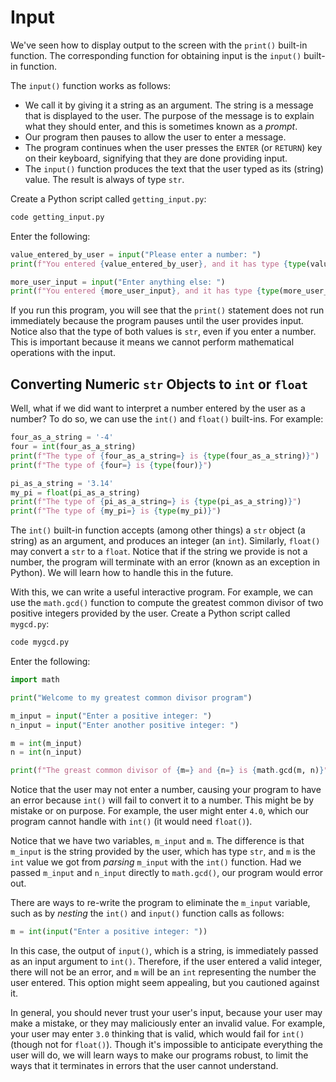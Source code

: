 # Input

We've seen how to display output to the screen with the `print()`
built-in function. The corresponding function for obtaining input
is the `input()` built-in function.

The `input()` function works as follows:

- We call it by giving it a string as an argument. The string
is a message that is displayed to the user. The purpose of the
message is to explain what they should enter, and this is sometimes
known as a *prompt*.
- Our program then pauses to allow the user to enter a message.
- The program continues when the user presses the
`ENTER` (or `RETURN`) key on their keyboard, signifying that they
are done providing input.
- The `input()` function produces the text that the user typed
as its (string) value. The result is always of type `str`.

Create a Python script called `getting_input.py`:

```bash
code getting_input.py
```

Enter the following:

```python
value_entered_by_user = input("Please enter a number: ")
print(f"You entered {value_entered_by_user}, and it has type {type(value_entered_by_user)}")

more_user_input = input("Enter anything else: ")
print(f"You entered {more_user_input}, and it has type {type(more_user_input)}")
```

If you run this program, you will see that the `print()` statement does not
run immediately because the program pauses until the user provides input.
Notice also that the type of both values is `str`, even if you enter a number.
This is important because it means we cannot perform mathematical operations
with the input.

## Converting Numeric `str` Objects to `int` or `float`

Well, what if we did want to interpret a number entered by the user as a number?
To do so, we can use the `int()` and `float()` built-ins. For example:

```python
four_as_a_string = '-4'
four = int(four_as_a_string)
print(f"The type of {four_as_a_string=} is {type(four_as_a_string)}")
print(f"The type of {four=} is {type(four)}")

pi_as_a_string = '3.14'
my_pi = float(pi_as_a_string)
print(f"The type of {pi_as_a_string=} is {type(pi_as_a_string)}")
print(f"The type of {my_pi=} is {type(my_pi)}")
```

The `int()` built-in function accepts (among other things) a `str` object
(a string) as an argument, and produces an integer (an `int`). Similarly,
`float()` may convert a `str` to a `float`. Notice that if the string
we provide is not a number, the program will terminate with an error
(known as an exception in Python). We will learn how to handle this
in the future.

With this, we can write a useful interactive program. For example,
we can use the `math.gcd()` function to compute the greatest common
divisor of two positive integers provided by the user. Create a Python
script called `mygcd.py`:

```bash
code mygcd.py
```

Enter the following:

```python
import math

print("Welcome to my greatest common divisor program")

m_input = input("Enter a positive integer: ")
n_input = input("Enter another positive integer: ")

m = int(m_input)
n = int(n_input)

print(f"The greast common divisor of {m=} and {n=} is {math.gcd(m, n)}")
```

Notice that the user may not enter a number, causing your program to
have an error because `int()` will fail to convert it to a number.
This might be by mistake or on purpose. For example, the user might
enter `4.0`, which our program cannot handle with `int()` (it would
need `float()`).

Notice that we have two variables, `m_input` and `m`. The difference
is that `m_input` is the string provided by the user, which has type
`str`, and `m` is the `int` value we got from *parsing* `m_input`
with the `int()` function. Had we passed `m_input` and `n_input`
directly to `math.gcd()`, our program would error out.

There are ways to re-write the program to eliminate the `m_input`
variable, such as by *nesting* the `int()` and `input()` function calls
as follows:

```python
m = int(input("Enter a positive integer: "))
```

In this case, the output of `input()`, which is a string, is immediately
passed as an input argument to `int()`. Therefore, if the user entered
a valid integer, there will not be an error, and `m` will be an `int`
representing the number the user entered. This option might seem
appealing, but you cautioned against it.

In general, you should never trust your user's input, because your user
may make a mistake, or they may maliciously enter an invalid value.
For example, your user may enter `3.0` thinking that is valid, which
would fail for `int()` (though not for `float()`). Though it's impossible
to anticipate everything the user will do, we will learn ways to
make our programs robust, to limit the ways that it terminates in errors
that the user cannot understand.